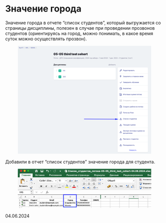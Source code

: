 # Значение города

Значение города в отчете “список студентов”, который выгружается со страницы дисциплины, полезен в случае при проведении прозвонов студентов (ориентируясь на город, можно понимать, в какое время суток можно осуществлять прозвон).

<figure><img src="../../.gitbook/assets/image (940).png" alt=""><figcaption></figcaption></figure>

Добавили в отчет “список студентов” значение города для студента.

<figure><img src="../../.gitbook/assets/image (70).png" alt=""><figcaption></figcaption></figure>

04.06.2024
